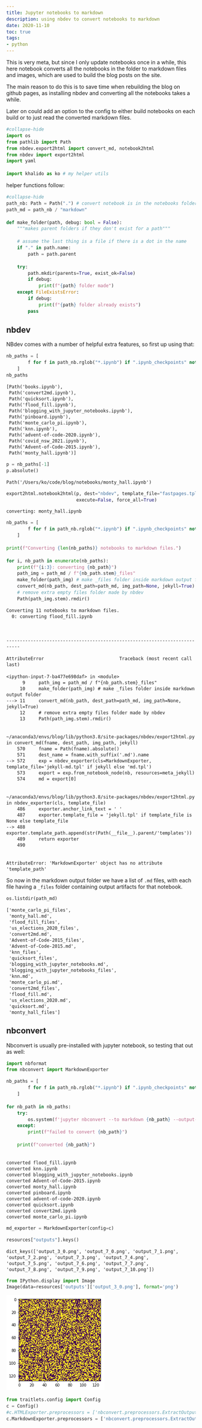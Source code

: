 ```yaml
---
title: Jupyter notebooks to markdown
description: using nbdev to convert notebooks to markdown
date: 2020-11-10
toc: true
tags:
- python
---
```


This is very meta, but since I only update notebooks once in a while, this here notebook converts all the notebooks in the folder to markdown files and images, which are used to build the blog posts on the site.

The main reason to do this is to save time when rebuilding the blog on github pages, as installing nbdev and converting all the notebooks takes a while.

Later on could add an option to the config to either build notebooks on each build or to just read the converted markdown files.



```python
#collapse-hide
import os
from pathlib import Path
from nbdev.export2html import convert_md, notebook2html
from nbdev import export2html
import yaml

import khalido as ko # my helper utils
```

helper functions follow:


```python
#collapse-hide
path_nb: Path = Path(".") # convert notebook is in the notebooks folder
path_md = path_nb / "markdown"

def make_folder(path, debug: bool = False):
    """makes parent folders if they don't exist for a path"""

    # assume the last thing is a file if there is a dot in the name
    if "." in path.name:
        path = path.parent

    try:
        path.mkdir(parents=True, exist_ok=False)
        if debug:
            print(f"{path} folder made")
    except FileExistsError:
        if debug:
            print(f"{path} folder already exists")
        pass
```

## nbdev

NBdev comes with a number of helpful extra features, so first up using that:


```python
nb_paths = [
        f for f in path_nb.rglob("*.ipynb") if ".ipynb_checkpoints" not in str(f)
    ]
nb_paths
```




    [Path('books.ipynb'),
     Path('convert2md.ipynb'),
     Path('quicksort.ipynb'),
     Path('flood_fill.ipynb'),
     Path('blogging_with_jupyter_notebooks.ipynb'),
     Path('pinboard.ipynb'),
     Path('monte_carlo_pi.ipynb'),
     Path('knn.ipynb'),
     Path('advent-of-code-2020.ipynb'),
     Path('covid_nsw_2021.ipynb'),
     Path('Advent-of-Code-2015.ipynb'),
     Path('monty_hall.ipynb')]




```python
p = nb_paths[-1]
p.absolute()
```




    Path('/Users/ko/code/blog/notebooks/monty_hall.ipynb')




```python
export2html.notebook2html(p, dest="nbdev", template_file="fastpages.tpl", 
                          execute=False, force_all=True)
```

    converting: monty_hall.ipynb



```python
nb_paths = [
        f for f in path_nb.rglob("*.ipynb") if ".ipynb_checkpoints" not in str(f)
    ]

print(f"Converting {len(nb_paths)} notebooks to markdown files.")

for i, nb_path in enumerate(nb_paths):
    print(f"{i:3}: converting {nb_path}")
    path_img = path_md / f"{nb_path.stem}_files"
    make_folder(path_img) # make _files folder inside markdown output folder
    convert_md(nb_path, dest_path=path_md, img_path=None, jekyll=True)
    # remove extra empty files folder made by nbdev
    Path(path_img.stem).rmdir()
```

    Converting 11 notebooks to markdown files.
      0: converting flood_fill.ipynb



    ---------------------------------------------------------------------------

    AttributeError                            Traceback (most recent call last)

    <ipython-input-7-ba477e698daf> in <module>
          9     path_img = path_md / f"{nb_path.stem}_files"
         10     make_folder(path_img) # make _files folder inside markdown output folder
    ---> 11     convert_md(nb_path, dest_path=path_md, img_path=None, jekyll=True)
         12     # remove extra empty files folder made by nbdev
         13     Path(path_img.stem).rmdir()


    ~/anaconda3/envs/blog/lib/python3.8/site-packages/nbdev/export2html.py in convert_md(fname, dest_path, img_path, jekyll)
        570     fname = Path(fname).absolute()
        571     dest_name = fname.with_suffix('.md').name
    --> 572     exp = nbdev_exporter(cls=MarkdownExporter, template_file='jekyll-md.tpl' if jekyll else 'md.tpl')
        573     export = exp.from_notebook_node(nb, resources=meta_jekyll)
        574     md = export[0]


    ~/anaconda3/envs/blog/lib/python3.8/site-packages/nbdev/export2html.py in nbdev_exporter(cls, template_file)
        486     exporter.anchor_link_text = ' '
        487     exporter.template_file = 'jekyll.tpl' if template_file is None else template_file
    --> 488     exporter.template_path.append(str(Path(__file__).parent/'templates'))
        489     return exporter
        490 


    AttributeError: 'MarkdownExporter' object has no attribute 'template_path'


So now in the markdown output folder we have a list of `.md` files, with each file having a `_files` folder containing output artifacts for that notebook.


```python
os.listdir(path_md)
```




    ['monte_carlo_pi_files',
     'monty_hall.md',
     'flood_fill_files',
     'us_elections_2020_files',
     'convert2md.md',
     'Advent-of-Code-2015_files',
     'Advent-of-Code-2015.md',
     'knn_files',
     'quicksort_files',
     'blogging_with_jupyter_notebooks.md',
     'blogging_with_jupyter_notebooks_files',
     'knn.md',
     'monte_carlo_pi.md',
     'convert2md_files',
     'flood_fill.md',
     'us_elections_2020.md',
     'quicksort.md',
     'monty_hall_files']



## nbconvert

Nbconvert is usually pre-installed with jupyter notebook, so testing that out as well:


```python
import nbformat
from nbconvert import MarkdownExporter
```


```python
nb_paths = [
        f for f in path_nb.rglob("*.ipynb") if ".ipynb_checkpoints" not in str(f)
    ]

for nb_path in nb_paths:
    try:
        os.system(f'jupyter nbconvert --to markdown {nb_path} --output-dir markdown')
    except:
        print(f"failed to convert {nb_path}")
    
    print(f"converted {nb_path}")
    
```

    converted flood_fill.ipynb
    converted knn.ipynb
    converted blogging_with_jupyter_notebooks.ipynb
    converted Advent-of-Code-2015.ipynb
    converted monty_hall.ipynb
    converted pinboard.ipynb
    converted advent-of-code-2020.ipynb
    converted quicksort.ipynb
    converted convert2md.ipynb
    converted monte_carlo_pi.ipynb



```python
md_exporter = MarkdownExporter(config=c)
```


```python
resources["outputs"].keys()
```




    dict_keys(['output_3_0.png', 'output_7_0.png', 'output_7_1.png', 'output_7_2.png', 'output_7_3.png', 'output_7_4.png', 'output_7_5.png', 'output_7_6.png', 'output_7_7.png', 'output_7_8.png', 'output_7_9.png', 'output_7_10.png'])




```python
from IPython.display import Image
Image(data=resources['outputs']['output_3_0.png'], format='png')
```




    
![png](convert2md_files/convert2md_17_0.png)
    




```python
from traitlets.config import Config
c = Config()
#c.HTMLExporter.preprocessors = ['nbconvert.preprocessors.ExtractOutputPreprocessor']
c.MarkdownExporter.preprocessors = ['nbconvert.preprocessors.ExtractOutputPreprocessor']

```


```python

```


```python

```
